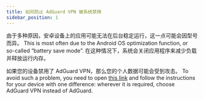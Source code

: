 ```yaml
---
title: 如何防止 AdGuard VPN 被系统禁用
sidebar_position: 1
---
```


由于多种原因，安卓设备上的应用可能无法在后台稳定运行，这一点可能会因型号而异。 This is most often due to the Android OS optimization function, or so-called “battery save mode”. 在这种情况下，系统会关闭应用程序来减少负载并释放运行内存。

如果您的设备禁用了 AdGuard VPN，那么您的个人数据可能会受到攻击。 To avoid such a problem, you need to open [this link](https://adguard.com/kb/adguard-for-android/solving-problems/background-work/) and follow the instructions for your device with one difference: wherever it is required, choose AdGuard VPN instead of AdGuard.

